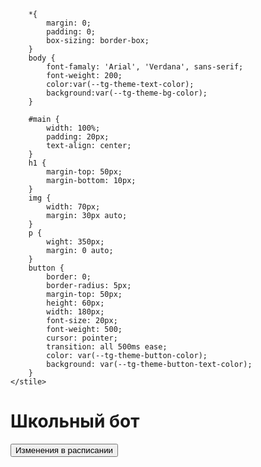 <html lang="ru">
<head>
    <meta charset="UTF-8">
    <title>Курсы</title>
    <stile>
        

        *{
            margin: 0;
            padding: 0;
            box-sizing: border-box;
        }
        body {
            font-famaly: 'Arial', 'Verdana', sans-serif;
            font-weight: 200;
            color:var(--tg-theme-text-color);
            background:var(--tg-theme-bg-color);
        }

        #main {
            width: 100%;
            padding: 20px;
            text-align: center;
        }
        h1 {
            margin-top: 50px;
            margin-bottom: 10px;
        }
        img {
            width: 70px;
            margin: 30px auto;
        }
        p {
            wight: 350px;
            margin: 0 auto;
        }
        button {
            border: 0;
            border-radius: 5px;
            margin-top: 50px;
            height: 60px;
            width: 180px;
            font-size: 20px;
            font-weight: 500;
            cursor: pointer;
            transition: all 500ms ease;
            color: var(--tg-theme-button-color);
            background: var(--tg-theme-button-text-color);
        }
    </stile>
</head>
<body>
    <div id="main">
        <h1>Школьный бот</h1>
        <button id="buy">Изменения в расписании</button>

</body>
</html>

